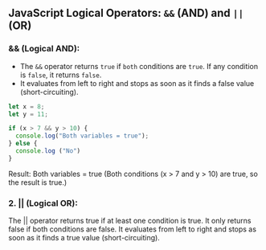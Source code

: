 ## JavaScript Logical Operators: `&&` (AND) and `||` (OR)

### && (Logical AND):

+ The `&&` operator returns `true` if `both` conditions are `true`. If any condition is `false`, it returns `false`.
+ It evaluates from left to right and stops as soon as it finds a false value (short-circuiting).

```javascript
let x = 8;
let y = 11;

if (x > 7 && y > 10) {
  console.log("Both variables = true");
} else {
  console.log ("No") 
}
```

Result: Both variables = true (Both conditions (x > 7 and y > 10) are true, so the result is true.)

### 2. || (Logical OR):

The || operator returns true if at least one condition is true. It only returns false if both conditions are false.
It evaluates from left to right and stops as soon as it finds a true value (short-circuiting).
